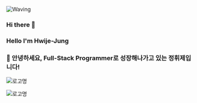 <!-- Header -->

![Waving](https://capsule-render.vercel.app/api?type=waving&height=200&text=Good%20Day%20To%20Code!&fontAlign=40&fontAlignY=40&color=gradient)
### Hi there 👋

### Hello I'm Hwije-Jung

### 🙇 안녕하세요, Full-Stack Programmer로 성장해나가고 있는 정휘제입니다!

![로고명](https://img.shields.io/badge/javascript-F7DF1E.svg?&style=for-the-badge&logo=javascript&logoColor=FF7800)


![로고명](https://img.shields.io/badge/가나다라-41454A.svg?&style=for-the-badge&logo=adblock&logoColor=EF2D5E)







<!--
**Hwije-Jung/Hwije-Jung** is a ✨ _special_ ✨ repository because its `README.md` (this file) appears on your GitHub profile.

Here are some ideas to get you started:

- 🔭 I’m currently working on ...
- 🌱 I’m currently learning ...
- 👯 I’m looking to collaborate on ...
- 🤔 I’m looking for help with ...
- 💬 Ask me about ...
- 📫 How to reach me: ...
- 😄 Pronouns: ...
- ⚡ Fun fact: ...
-->
